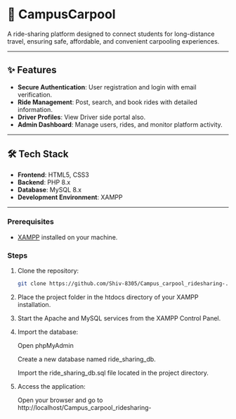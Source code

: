 # 🚗 CampusCarpool

A ride-sharing platform designed to connect students for long-distance travel, ensuring safe, affordable, and convenient carpooling experiences.


---

## ✨ Features

- **Secure Authentication**: User registration and login with email verification.
- **Ride Management**: Post, search, and book rides with detailed information.
- **Driver Profiles**: View Driver side portal also.
- **Admin Dashboard**: Manage users, rides, and monitor platform activity.

---

## 🛠️ Tech Stack

- **Frontend**: HTML5, CSS3
- **Backend**: PHP 8.x
- **Database**: MySQL 8.x
- **Development Environment**: XAMPP
---

### Prerequisites

- [XAMPP](https://www.apachefriends.org/index.html) installed on your machine.

### Steps

1. Clone the repository:

   ```bash
   git clone https://github.com/Shiv-8305/Campus_carpool_ridesharing-.git
2. Place the project folder in the htdocs directory of your XAMPP installation.

3. Start the Apache and MySQL services from the XAMPP Control Panel.

4. Import the database:

     Open phpMyAdmin

     Create a new database named ride_sharing_db.

     Import the ride_sharing_db.sql file located in the project directory.

5. Access the application:

     Open your browser and go to http://localhost/Campus_carpool_ridesharing-


